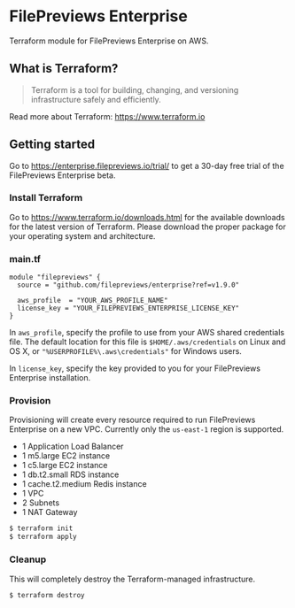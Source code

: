 # FilePreviews Enterprise

Terraform module for FilePreviews Enterprise on AWS.

## What is Terraform?

> Terraform is a tool for building, changing, and versioning infrastructure safely and efficiently.

Read more about Terraform: https://www.terraform.io

## Getting started

Go to https://enterprise.filepreviews.io/trial/ to get a 30-day free trial of the FilePreviews Enterprise beta.

### Install Terraform

Go to https://www.terraform.io/downloads.html for the available downloads for the latest version of Terraform. Please download the proper package for your operating system and architecture.

### main.tf

```
module "filepreviews" {
  source = "github.com/filepreviews/enterprise?ref=v1.9.0"

  aws_profile  = "YOUR_AWS_PROFILE_NAME"
  license_key = "YOUR_FILEPREVIEWS_ENTERPRISE_LICENSE_KEY"
}
```

In `aws_profile`, specify the profile to use from your AWS shared credentials file. The default location for this file is `$HOME/.aws/credentials` on Linux and OS X, or `"%USERPROFILE%\.aws\credentials"` for Windows users.

In `license_key`, specify the key provided to you for your FilePreviews Enterprise installation.

### Provision

Provisioning will create every resource required to run FilePreviews Enterprise on a new VPC. Currently only the `us-east-1` region is supported.

- 1 Application Load Balancer
- 1 m5.large EC2 instance
- 1 c5.large EC2 instance
- 1 db.t2.small RDS instance
- 1 cache.t2.medium Redis instance
- 1 VPC
- 2 Subnets
- 1 NAT Gateway

```bash
$ terraform init
$ terraform apply
```

### Cleanup

This will completely destroy the Terraform-managed infrastructure.

```bash
$ terraform destroy
```
